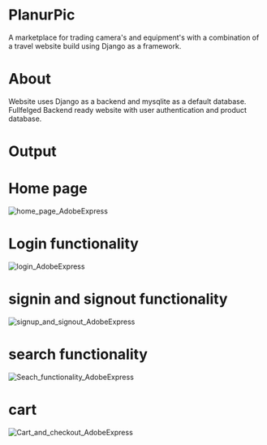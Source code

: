 # PlanurPic
A marketplace for trading camera's and equipment's with a combination of a travel website build using Django as a framework.

# About
Website uses Django as a backend and mysqlite as a default database. 
Fullfelged Backend ready website with user authentication and product database. 

# Output
# Home page
  ![home_page_AdobeExpress](https://user-images.githubusercontent.com/98212051/216753255-5485730d-d8e6-4800-840a-921c60bb7ac9.gif)       
                                                         
# Login functionality
  ![login_AdobeExpress](https://user-images.githubusercontent.com/98212051/216753420-298cd9f7-afb6-457c-91a4-e925973b25be.gif)
                                                          
# signin and signout functionality                             
  ![signup_and_signout_AdobeExpress](https://user-images.githubusercontent.com/98212051/216753549-514503f9-125a-4d3a-87eb-ea612f6a51db.gif)
                                                      
# search functionality                                    
  ![Seach_functionality_AdobeExpress](https://user-images.githubusercontent.com/98212051/216753568-d372ebaa-e476-49a7-af81-7e4af4adbaf1.gif)

# cart 
  ![Cart_and_checkout_AdobeExpress](https://user-images.githubusercontent.com/98212051/216753578-f4e00e1f-f9d1-470b-a349-5e36e07489ce.gif)

